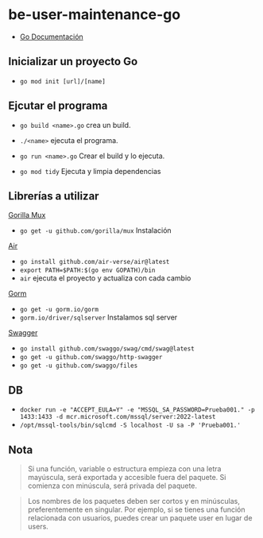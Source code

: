 # be-user-maintenance-go

- [Go Documentación](https://gobyexample.com/)

## Inicializar un proyecto Go
- `go mod init [url]/[name]`

## Ejcutar el programa
- `go build <name>.go` crea un build.
- `./<name>` ejecuta el programa.
- `go run <name>.go` Crear el build y lo ejecuta.

- `go mod tidy` Ejecuta y limpia dependencias

## Librerías a utilizar 
[Gorilla Mux](https://github.com/gorilla/mux)
- `go get -u github.com/gorilla/mux` Instalación

[Air](https://github.com/air-verse/air#installation)
- `go install github.com/air-verse/air@latest`
- `export PATH=$PATH:$(go env GOPATH)/bin`
- `air` ejecuta el proyecto y actualiza con cada cambio

[Gorm](https://gorm.io/docs/index.html)
- `go get -u gorm.io/gorm`
- `gorm.io/driver/sqlserver` Instalamos sql server

[Swagger](https://github.com/swaggo/swag?tab=readme-ov-file#getting-started)
- `go install github.com/swaggo/swag/cmd/swag@latest`
- `go get -u github.com/swaggo/http-swagger`
- `go get -u github.com/swaggo/files`

## DB
- `docker run -e "ACCEPT_EULA=Y" -e "MSSQL_SA_PASSWORD=Prueba001." -p 1433:1433 -d mcr.microsoft.com/mssql/server:2022-latest`
- `/opt/mssql-tools/bin/sqlcmd -S localhost -U sa -P 'Prueba001.'`
## Nota
> Si una función, variable o estructura empieza con una letra mayúscula, será exportada y accesible fuera del paquete. Si comienza con minúscula, será privada del paquete.

> Los nombres de los paquetes deben ser cortos y en minúsculas, preferentemente en singular. Por ejemplo, si se tienes una función relacionada con usuarios, puedes crear un paquete user en lugar de users.